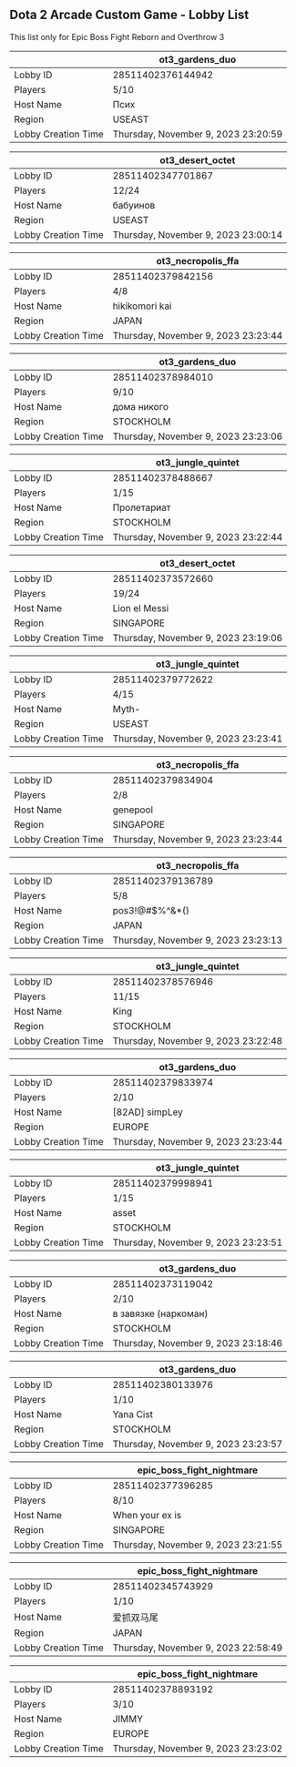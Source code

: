 ## Dota 2 Arcade Custom Game - Lobby List

This list only for Epic Boss Fight Reborn and Overthrow 3

|  | ot3_gardens_duo |
| ------ | ------ |
| Lobby ID | 28511402376144942 |
| Players | 5/10 |
| Host Name | Псих |
| Region | USEAST |
| Lobby Creation Time | Thursday, November 9, 2023 23:20:59 |


|  | ot3_desert_octet |
| ------ | ------ |
| Lobby ID | 28511402347701867 |
| Players | 12/24 |
| Host Name | бабуинов |
| Region | USEAST |
| Lobby Creation Time | Thursday, November 9, 2023 23:00:14 |


|  | ot3_necropolis_ffa |
| ------ | ------ |
| Lobby ID | 28511402379842156 |
| Players | 4/8 |
| Host Name | hikikomori kai |
| Region | JAPAN |
| Lobby Creation Time | Thursday, November 9, 2023 23:23:44 |


|  | ot3_gardens_duo |
| ------ | ------ |
| Lobby ID | 28511402378984010 |
| Players | 9/10 |
| Host Name | дома никого |
| Region | STOCKHOLM |
| Lobby Creation Time | Thursday, November 9, 2023 23:23:06 |


|  | ot3_jungle_quintet |
| ------ | ------ |
| Lobby ID | 28511402378488667 |
| Players | 1/15 |
| Host Name | Пролетариат |
| Region | STOCKHOLM |
| Lobby Creation Time | Thursday, November 9, 2023 23:22:44 |


|  | ot3_desert_octet |
| ------ | ------ |
| Lobby ID | 28511402373572660 |
| Players | 19/24 |
| Host Name | Lion el Messi |
| Region | SINGAPORE |
| Lobby Creation Time | Thursday, November 9, 2023 23:19:06 |


|  | ot3_jungle_quintet |
| ------ | ------ |
| Lobby ID | 28511402379772622 |
| Players | 4/15 |
| Host Name | Myth- |
| Region | USEAST |
| Lobby Creation Time | Thursday, November 9, 2023 23:23:41 |


|  | ot3_necropolis_ffa |
| ------ | ------ |
| Lobby ID | 28511402379834904 |
| Players | 2/8 |
| Host Name | genepool |
| Region | SINGAPORE |
| Lobby Creation Time | Thursday, November 9, 2023 23:23:44 |


|  | ot3_necropolis_ffa |
| ------ | ------ |
| Lobby ID | 28511402379136789 |
| Players | 5/8 |
| Host Name | pos3!@#$%^&*() |
| Region | JAPAN |
| Lobby Creation Time | Thursday, November 9, 2023 23:23:13 |


|  | ot3_jungle_quintet |
| ------ | ------ |
| Lobby ID | 28511402378576946 |
| Players | 11/15 |
| Host Name | King |
| Region | STOCKHOLM |
| Lobby Creation Time | Thursday, November 9, 2023 23:22:48 |


|  | ot3_gardens_duo |
| ------ | ------ |
| Lobby ID | 28511402379833974 |
| Players | 2/10 |
| Host Name | [82AD] simpLey |
| Region | EUROPE |
| Lobby Creation Time | Thursday, November 9, 2023 23:23:44 |


|  | ot3_jungle_quintet |
| ------ | ------ |
| Lobby ID | 28511402379998941 |
| Players | 1/15 |
| Host Name | asset |
| Region | STOCKHOLM |
| Lobby Creation Time | Thursday, November 9, 2023 23:23:51 |


|  | ot3_gardens_duo |
| ------ | ------ |
| Lobby ID | 28511402373119042 |
| Players | 2/10 |
| Host Name | в завязке (наркоман) |
| Region | STOCKHOLM |
| Lobby Creation Time | Thursday, November 9, 2023 23:18:46 |


|  | ot3_gardens_duo |
| ------ | ------ |
| Lobby ID | 28511402380133976 |
| Players | 1/10 |
| Host Name | Yana Cist |
| Region | STOCKHOLM |
| Lobby Creation Time | Thursday, November 9, 2023 23:23:57 |


|  | epic_boss_fight_nightmare |
| ------ | ------ |
| Lobby ID | 28511402377396285 |
| Players | 8/10 |
| Host Name | When your ex is |
| Region | SINGAPORE |
| Lobby Creation Time | Thursday, November 9, 2023 23:21:55 |


|  | epic_boss_fight_nightmare |
| ------ | ------ |
| Lobby ID | 28511402345743929 |
| Players | 1/10 |
| Host Name | 爱抓双马尾 |
| Region | JAPAN |
| Lobby Creation Time | Thursday, November 9, 2023 22:58:49 |


|  | epic_boss_fight_nightmare |
| ------ | ------ |
| Lobby ID | 28511402378893192 |
| Players | 3/10 |
| Host Name | JIMMY |
| Region | EUROPE |
| Lobby Creation Time | Thursday, November 9, 2023 23:23:02 |


